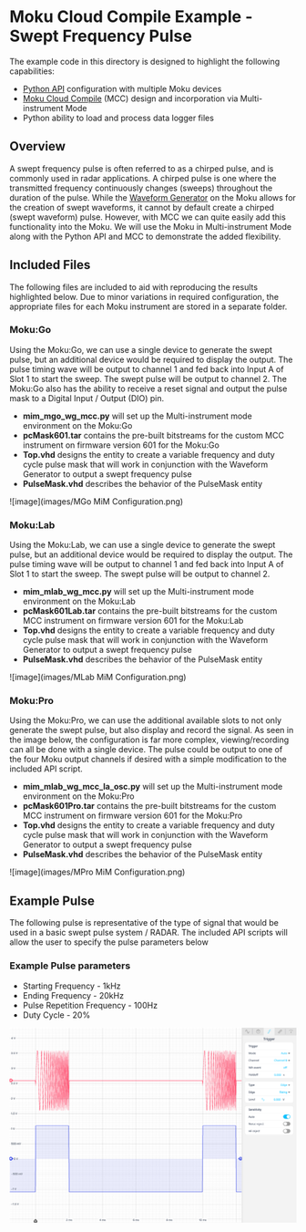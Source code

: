 # Moku Cloud Compile Example - Swept Frequency Pulse

The example code in this directory is designed to highlight the following capabilities:

- [Python API](https://apis.liquidinstruments.com/api/) configuration with multiple Moku devices
- [Moku Cloud Compile](https://apis.liquidinstruments.com/mcc/) (MCC) design and incorporation via Multi-instrument Mode
- Python ability to load and process data logger files


## Overview
A swept frequency pulse is often referred to as a chirped pulse, and is commonly used in radar applications.  A chirped pulse is one where the transmitted frequency continuously changes (sweeps) throughout the duration of the pulse.  While the [Waveform Generator](https://liquidinstruments.com/products/integrated-instruments/waveform-generator/)  on the Moku allows for the creation of swept waveforms, it cannot by default create a chirped (swept waveform) pulse.  However, with MCC we can quite easily add this functionality into the Moku.  We will use the Moku in Multi-instrument Mode along with the Python API and MCC to demonstrate the added flexibility.  

## Included Files
The following files are included to aid with reproducing the results highlighted below.  Due to minor variations in required configuration, the appropriate files for each Moku instrument are stored in a separate folder.

### Moku:Go
Using the Moku:Go, we can use a single device to generate the swept pulse, but an additional device would be required to display the output.  The pulse timing wave will be output to channel 1 and fed back into Input A of Slot 1 to start the sweep.  The swept pulse will be output to channel 2.  The Moku:Go also has the ability to receive a reset signal and output the pulse mask to a Digital Input / Output (DIO) pin.

- **mim\_mgo\_wg\_mcc.py** will set up the Multi-instrument mode environment on the Moku:Go
- **pcMask601.tar** contains the pre-built bitstreams for the custom MCC instrument on firmware version 601 for the Moku:Go  
- **Top.vhd** designs the entity to create a variable frequency and duty cycle pulse mask that will work in conjunction with the Waveform Generator to output a swept frequency pulse
- **PulseMask.vhd** describes the behavior of the PulseMask entity

![image](images/MGo MiM Configuration.png)

### Moku:Lab
Using the Moku:Lab, we can use a single device to generate the swept pulse, but an additional device would be required to display the output.  The pulse timing wave will be output to channel 1 and fed back into Input A of Slot 1 to start the sweep.  The swept pulse will be output to channel 2.   

- **mim\_mlab\_wg\_mcc.py** will set up the Multi-instrument mode environment on the Moku:Lab
- **pcMask601Lab.tar** contains the pre-built bitstreams for the custom MCC instrument on firmware version 601 for the Moku:Lab  
- **Top.vhd** designs the entity to create a variable frequency and duty cycle pulse mask that will work in conjunction with the Waveform Generator to output a swept frequency pulse
- **PulseMask.vhd** describes the behavior of the PulseMask entity

![image](images/MLab MiM Configuration.png)

### Moku:Pro
Using the Moku:Pro, we can use the additional available slots to not only generate the swept pulse, but also display and record the signal.  As seen in the image below, the configuration is far more complex, viewing/recording can all be done with a single device.  The pulse could be output to one of the four Moku output channels if desired with a simple modification to the included API script. 

- **mim\_mlab\_wg\_mcc\_la\_osc.py** will set up the Multi-instrument mode environment on the Moku:Pro
- **pcMask601Pro.tar** contains the pre-built bitstreams for the custom MCC instrument on firmware version 601 for the Moku:Pro  
- **Top.vhd** designs the entity to create a variable frequency and duty cycle pulse mask that will work in conjunction with the Waveform Generator to output a swept frequency pulse
- **PulseMask.vhd** describes the behavior of the PulseMask entity

![image](images/MPro MiM Configuration.png)

## Example Pulse
The following pulse is representative of the type of signal that would be used in a basic swept pulse system / RADAR.  The included API scripts will allow the user to specify the pulse parameters below

### Example Pulse parameters
- Starting Frequency - 1kHz
- Ending Frequency - 20kHz
- Pulse Repetition Frequency - 100Hz
- Duty Cycle - 20%

![image](images/Results.png)

